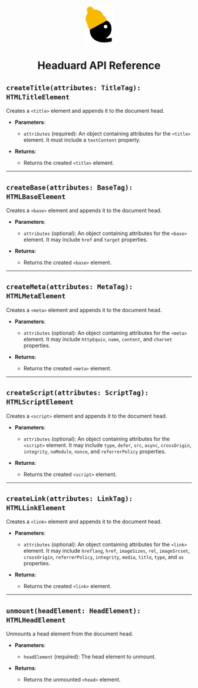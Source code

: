 
<p align="center">
    <img alt="Cozyrl Logo" height="auto" width="80px" src="./assets/images/headuard.logo.png"/>
</p>

<h1 align="center">Headuard API Reference</h1>

## `createTitle(attributes: TitleTag): HTMLTitleElement`

Creates a `<title>` element and appends it to the document head.

- **Parameters**:
  - `attributes` (required): An object containing attributes for the `<title>` element. It must include a `textContent` property.

- **Returns**:
  - Returns the created `<title>` element.

---

## `createBase(attributes: BaseTag): HTMLBaseElement`

Creates a `<base>` element and appends it to the document head.

- **Parameters**:
  - `attributes` (optional): An object containing attributes for the `<base>` element. It may include `href` and `target` properties.

- **Returns**:
  - Returns the created `<base>` element.

---

## `createMeta(attributes: MetaTag): HTMLMetaElement`

Creates a `<meta>` element and appends it to the document head.

- **Parameters**:
  - `attributes` (optional): An object containing attributes for the `<meta>` element. It may include `httpEquiv`, `name`, `content`, and `charset` properties.

- **Returns**:
  - Returns the created `<meta>` element.

---

## `createScript(attributes: ScriptTag): HTMLScriptElement`

Creates a `<script>` element and appends it to the document head.

- **Parameters**:
  - `attributes` (optional): An object containing attributes for the `<script>` element. It may include `type`, `defer`, `src`, `async`, `crossOrigin`, `integrity`, `noModule`, `nonce`, and `referrerPolicy` properties.

- **Returns**:
  - Returns the created `<script>` element.

---

## `createLink(attributes: LinkTag): HTMLLinkElement`

Creates a `<link>` element and appends it to the document head.

- **Parameters**:
  - `attributes` (optional): An object containing attributes for the `<link>` element. It may include `hreflang`, `href`, `imageSizes`, `rel`, `imageSrcset`, `crossOrigin`, `referrerPolicy`, `integrity`, `media`, `title`, `type`, and `as` properties.

- **Returns**:
  - Returns the created `<link>` element.

---

## `unmount(headElement: HeadElement): HTMLHeadElement`

Unmounts a head element from the document head.

- **Parameters**:
  - `headElement` (required): The head element to unmount.

- **Returns**:
  - Returns the unmounted `<head>` element.